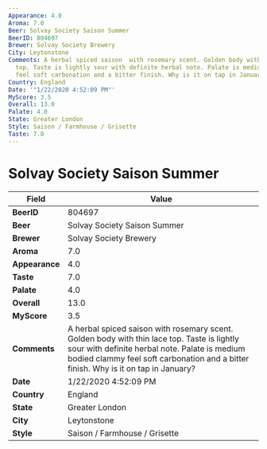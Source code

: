```yaml
---
Appearance: 4.0
Aroma: 7.0
Beer: Solvay Society Saison Summer
BeerID: 804697
Brewer: Solvay Society Brewery
City: Leytonstone
Comments: A herbal spiced saison  with rosemary scent. Golden body with thin lace
  top. Taste is lightly sour with definite herbal note. Palate is medium bodied clammy
  feel soft carbonation and a bitter finish. Why is it on tap in January?
Country: England
Date: '"1/22/2020 4:52:09 PM"'
MyScore: 3.5
Overall: 13.0
Palate: 4.0
State: Greater London
Style: Saison / Farmhouse / Grisette
Taste: 7.0
---
```


# Solvay Society Saison Summer

| Field         | Value |
|---------------|-------|
| **BeerID** | 804697 |
| **Beer** | Solvay Society Saison Summer |
| **Brewer** | Solvay Society Brewery |
| **Aroma** | 7.0 |
| **Appearance** | 4.0 |
| **Taste** | 7.0 |
| **Palate** | 4.0 |
| **Overall** | 13.0 |
| **MyScore** | 3.5 |
| **Comments** | A herbal spiced saison  with rosemary scent. Golden body with thin lace top. Taste is lightly sour with definite herbal note. Palate is medium bodied clammy feel soft carbonation and a bitter finish. Why is it on tap in January? |
| **Date** | 1/22/2020 4:52:09 PM |
| **Country** | England |
| **State** | Greater London |
| **City** | Leytonstone |
| **Style** | Saison / Farmhouse / Grisette |
